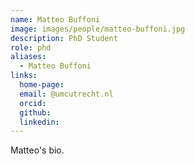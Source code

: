 ```yaml
---
name: Matteo Buffoni
image: images/people/matteo-buffoni.jpg
description: PhD Student
role: phd
aliases:
  - Matteo Buffoni
links:
  home-page: 
  email: @umcutrecht.nl
  orcid: 
  github: 
  linkedin: 
---
```


Matteo's bio.
